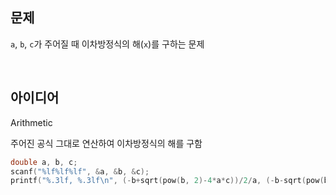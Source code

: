 ## 문제
`a`, `b`, `c`가 주어질 때 이차방정식의 해(`x`)를 구하는 문제

<br/>

## 아이디어
Arithmetic

주어진 공식 그대로 연산하여 이차방정식의 해를 구함
```c
double a, b, c;
scanf("%lf%lf%lf", &a, &b, &c);
printf("%.3lf, %.3lf\n", (-b+sqrt(pow(b, 2)-4*a*c))/2/a, (-b-sqrt(pow(b, 2)-4*a*c))/2/a);
```